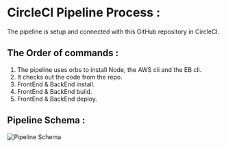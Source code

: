 # CircleCI Pipeline Process :

The pipeline is setup and connected with this GitHub repository in CircleCI.

## The Order of commands :

1. The pipeline uses orbs to install Node, the AWS cli and the EB cli.
2. It checks out the code from the repo.
3. FrontEnd & BackEnd install.
4. FrontEnd & BackEnd build.
5. FrontEnd & BackEnd deploy.

## Pipeline Schema :

![Pipeline Schema](./images/pipeline.png)
